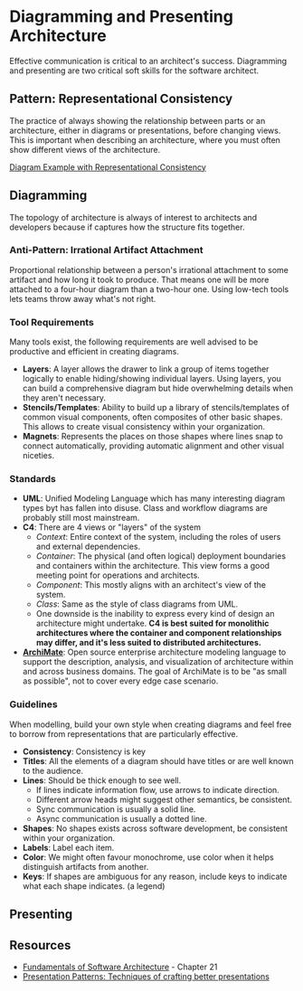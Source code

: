 # Diagramming and Presenting Architecture

Effective communication is critical to an architect's success. Diagramming and presenting are two critical soft skills for the software architect.

## Pattern: Representational Consistency
The practice of always showing the relationship between parts or an architecture, either in diagrams or presentations, before changing views. This is important when describing an architecture, where you must often show different views of the architecture.

[Diagram Example with Representational Consistency](https://fundamentalsofsoftwarearchitecture.com/images/book/fosa_2101.png)

## Diagramming
The topology of architecture is always of interest to architects and developers because if captures how the structure fits together.

### Anti-Pattern: Irrational Artifact Attachment
Proportional relationship between a person's irrational attachment to some artifact and how long it took to produce. That means one will be more attached to a four-hour diagram than a two-hour one. Using low-tech tools lets teams throw away what's not right. 

### Tool Requirements
Many tools exist, the following requirements are well advised to be productive and efficient in creating diagrams.

* **Layers**: A layer allows the drawer to link a group of items together logically to enable hiding/showing individual layers. Using layers, you can build a comprehensive diagram but hide overwhelming details when they aren't necessary.
* **Stencils/Templates**: Ability to build up a library of stencils/templates of common visual components, often composites of other basic shapes. This allows to create visual consistency within your organization.
* **Magnets**: Represents the places on those shapes where lines snap to connect automatically, providing automatic alignment and other visual niceties.

### Standards

* **UML**: Unified Modeling Language which has many interesting diagram types byt has fallen into disuse. Class and workflow diagrams are probably still most mainstream.
* **C4**: There are 4 views or "layers" of the system
    * *Context*: Entire context of the system, including the roles of users and external dependencies.
    * *Container*: The physical (and often logical) deployment boundaries and containers within the architecture. This view forms a good meeting point for operations and architects.
    * *Component*: This mostly aligns with an architect's view of the system.
    * *Class*: Same as the style of class diagrams from UML.
    * One downside is the inability  to express every kind of design an architecture might undertake. **C4 is best suited for monolithic architectures where the container and component relationships may differ, and it's less suited to distributed architectures.**
* **[ArchiMate](https://www.opengroup.org/archimate-forum/archimate-overview)**: Open source enterprise architecture modeling language to support the description, analysis, and visualization of architecture within and across business domains. The goal of ArchiMate is to be "as small as possible", not to cover every edge case scenario.

### Guidelines

When modelling, build your own style when creating diagrams and feel free to borrow from representations that are particularly effective.

* **Consistency**: Consistency is key
* **Titles**: All the elements of a diagram should have titles or are well known to the audience.
* **Lines**: Should be thick enough to see well. 
    * If lines indicate information flow, use arrows to indicate direction.
    * Different arrow heads might suggest other semantics, be consistent.
    * Sync communication is usually a solid line.
    * Async communication is usually a dotted line.
* **Shapes**: No shapes exists across software development, be consistent within your organization.
* **Labels**: Label each item.
* **Color**: We might often favour monochrome, use color when it helps distinguish artifacts from another.
* **Keys**: If shapes are ambiguous for any reason, include keys to indicate what each shape indicates. (a legend)

## Presenting




## Resources

* [Fundamentals of Software Architecture](https://fundamentalsofsoftwarearchitecture.com/) - Chapter 21
* [Presentation Patterns: Techniques of crafting better presentations](https://presentationpatterns.com/)